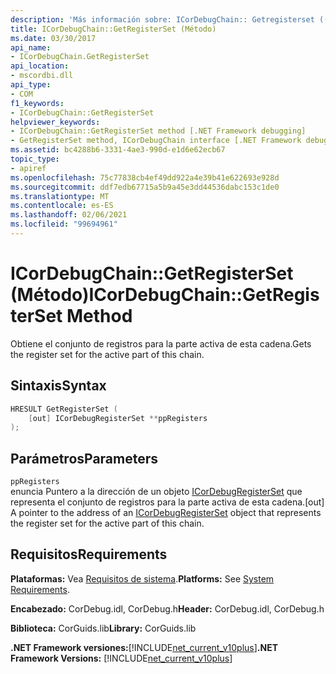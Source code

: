 ```yaml
---
description: 'Más información sobre: ICorDebugChain:: Getregisterset ((método)'
title: ICorDebugChain::GetRegisterSet (Método)
ms.date: 03/30/2017
api_name:
- ICorDebugChain.GetRegisterSet
api_location:
- mscordbi.dll
api_type:
- COM
f1_keywords:
- ICorDebugChain::GetRegisterSet
helpviewer_keywords:
- ICorDebugChain::GetRegisterSet method [.NET Framework debugging]
- GetRegisterSet method, ICorDebugChain interface [.NET Framework debugging]
ms.assetid: bc4288b6-3331-4ae3-990d-e1d6e62ecb67
topic_type:
- apiref
ms.openlocfilehash: 75c77838cb4ef49dd922a4e39b41e622693e928d
ms.sourcegitcommit: ddf7edb67715a5b9a45e3dd44536dabc153c1de0
ms.translationtype: MT
ms.contentlocale: es-ES
ms.lasthandoff: 02/06/2021
ms.locfileid: "99694961"
---
```

# <a name="icordebugchaingetregisterset-method"></a><span data-ttu-id="b6dd8-103">ICorDebugChain::GetRegisterSet (Método)</span><span class="sxs-lookup"><span data-stu-id="b6dd8-103">ICorDebugChain::GetRegisterSet Method</span></span>

<span data-ttu-id="b6dd8-104">Obtiene el conjunto de registros para la parte activa de esta cadena.</span><span class="sxs-lookup"><span data-stu-id="b6dd8-104">Gets the register set for the active part of this chain.</span></span>  
  
## <a name="syntax"></a><span data-ttu-id="b6dd8-105">Sintaxis</span><span class="sxs-lookup"><span data-stu-id="b6dd8-105">Syntax</span></span>  
  
```cpp  
HRESULT GetRegisterSet (  
    [out] ICorDebugRegisterSet **ppRegisters  
);  
```  
  
## <a name="parameters"></a><span data-ttu-id="b6dd8-106">Parámetros</span><span class="sxs-lookup"><span data-stu-id="b6dd8-106">Parameters</span></span>  

 `ppRegisters`  
 <span data-ttu-id="b6dd8-107">enuncia Puntero a la dirección de un objeto [ICorDebugRegisterSet](icordebugregisterset-interface.md) que representa el conjunto de registros para la parte activa de esta cadena.</span><span class="sxs-lookup"><span data-stu-id="b6dd8-107">[out] A pointer to the address of an [ICorDebugRegisterSet](icordebugregisterset-interface.md) object that represents the register set for the active part of this chain.</span></span>  
  
## <a name="requirements"></a><span data-ttu-id="b6dd8-108">Requisitos</span><span class="sxs-lookup"><span data-stu-id="b6dd8-108">Requirements</span></span>  

 <span data-ttu-id="b6dd8-109">**Plataformas:** Vea [Requisitos de sistema](../../get-started/system-requirements.md).</span><span class="sxs-lookup"><span data-stu-id="b6dd8-109">**Platforms:** See [System Requirements](../../get-started/system-requirements.md).</span></span>  
  
 <span data-ttu-id="b6dd8-110">**Encabezado:** CorDebug.idl, CorDebug.h</span><span class="sxs-lookup"><span data-stu-id="b6dd8-110">**Header:** CorDebug.idl, CorDebug.h</span></span>  
  
 <span data-ttu-id="b6dd8-111">**Biblioteca:** CorGuids.lib</span><span class="sxs-lookup"><span data-stu-id="b6dd8-111">**Library:** CorGuids.lib</span></span>  
  
 <span data-ttu-id="b6dd8-112">**.NET Framework versiones:**[!INCLUDE[net_current_v10plus](../../../../includes/net-current-v10plus-md.md)]</span><span class="sxs-lookup"><span data-stu-id="b6dd8-112">**.NET Framework Versions:** [!INCLUDE[net_current_v10plus](../../../../includes/net-current-v10plus-md.md)]</span></span>
